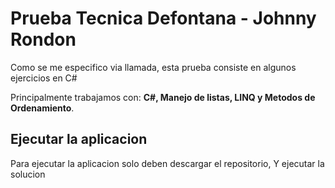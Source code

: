 # Prueba Tecnica Defontana - Johnny Rondon

Como se me especifico via llamada, esta prueba consiste en algunos ejercicios en C#

Principalmente trabajamos con: **C#, Manejo de listas, LINQ y Metodos de Ordenamiento**.

## Ejecutar la aplicacion

Para ejecutar la aplicacion solo deben descargar el repositorio, Y ejecutar la solucion

```